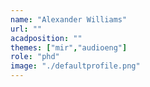 ```yaml
---
name: "Alexander Williams"
url: ""
acadposition: ""
themes: ["mir","audioeng"]
role: "phd"
image: "./defaultprofile.png"
---
```

